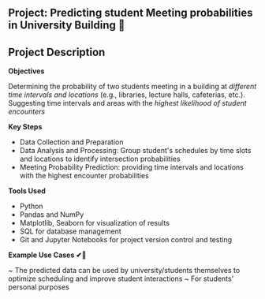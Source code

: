 ## Project: **Predicting student Meeting probabilities in University Building 🏫**

## Project Description

**Objectives**

Determining the probability of two students meeting in a building at *different time intervals and locations* (e.g., libraries, lecture halls, cafeterias, etc.).
Suggesting time intervals and areas with the *highest likelihood of student encounters*

**Key Steps**
- Data Collection and Preparation
- Data Analysis and Processing: Group student's schedules by time slots and locations to identify intersection probabilities
- Meeting Probability Prediction: providing time intervals and locations with the highest encounter probabilities
  
**Tools Used**
- Python
- Pandas and NumPy 
- Matplotlib, Seaborn for visualization of results
- SQL for database management
- Git and Jupyter Notebooks for project version control and testing
  
**Example Use Cases ✔🎇**

~ The predicted data can be used by university/students themselves to optimize scheduling and improve student interactions
~ For students' personal purposes

